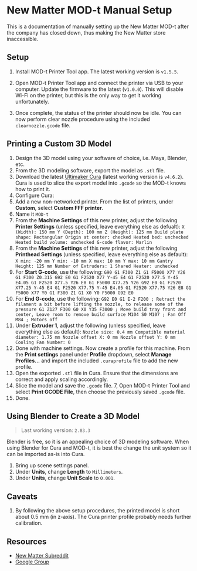 # New Matter MOD-t Manual Setup

This is a documentation of manually setting up the New Matter MOD-t after the company has closed down, thus making the New Matter store inaccessible.

## Setup

1. Install MOD-t Printer Tool app. The latest working version is `v1.5.5`.

2. Open MOD-t Printer Tool app and connect the printer via USB to your computer. Update the firmware to the latest (`v1.0.0`). This will disable Wi-Fi on the printer, but this is the only way to get it working unfortunately.

3. Once complete, the status of the printer should now be idle. You can now perform clear nozzle procedure using the included `clearnozzle.gcode` file.

## Printing a Custom 3D Model

1. Design the 3D model using your software of choice, i.e. Maya, Blender, etc.
2. From the 3D modeling software, export the model as `.stl` file.
3. Download the latest [Ultimaker Cura](https://ultimaker.com/software/ultimaker-cura) (latest working version is `v4.6.2`). Cura is used to slice the export model into `.gcode` so the MOD-t knows how to print it.
4. Configure Cura:
  1. Add a new non-networked printer. From the list of printers, under **Custom**, select **Custom FFF printer**.
  2. Name it `MOD-t`
  3. From the **Machine Settings** of this new printer, adjust the following **Printer Settings** (unless specified, leave everything else as defualt):
    ```
    X (Width): 150 mm
    Y (Depth): 100 mm
    Z (Height): 125 mm
    Build plate shape: Rectangular
    Origin at center: checked
    Heated bed: unchecked
    Heated build volume: unchecked
    G-code flavor: Marlin
    ```
  4. From the **Machine Settings** of this new printer, adjust the following **Printhead Settings** (unless specified, leave everything else as default):
    ```
    X min: -20 mm
    Y min: -10 mm
    X max: 10 mm
    Y max: 10 mm
    Gantry Height: 125 mm
    Number of Extruders: 1
    Shared Heater: unchecked
    ```
  5. For **Start G-code**, use the following:
    ```
    G90
    G1 F300 Z1
    G1 F5000 X77 Y26
    G1 F300 Z0.315
    G92 E0
    G1 F2520 X77 Y-45 E4
    G1 F2520 X77.5 Y-45 E4.05
    G1 F2520 X77.5 Y26 E8
    G1 F5000 X77.25 Y26
    G92 E0
    G1 F2520 X77.25 Y-45 E4
    G1 F2520 X77.75 Y-45 E4.05
    G1 F2520 X77.75 Y26 E8
    G1 F5000 X77 Y0
    G1 F300 Z1
    G1 X0 Y0 F5000
    G92 E0
    ```
  6. For **End G-code**, use the following:
    ```
    G92 E0
    G1 E-2 F200 ; Retract the filament a bit before lifting the nozzle, to release some of the pressure
    G1 Z127 F300
    G0 X0 Y35 F3000 ; Move build tray front and center, Leave room to remove build surface
    M104 S0
    M107 ; Fan Off
    M84 ; Motors off
    ```
  7. Under **Extruder 1**, adjust the following (unless specified, leave everything else as default):
    ```
    Nozzle size: 0.4 mm
    Compatible material diameter: 1.75 mm
    Nozzle offset X: 0 mm
    Nozzle offset Y: 0 mm
    Cooling Fan Number: 0
    ```
  8. Done with machine settings. Now create a profile for this machine. From the **Print settings** panel under **Profile** dropdown, select **Manage Profiles...** and import the included `.curaprofile` file to add the new profile.
5. Open the exported `.stl` file in Cura. Ensure that the dimensions are correct and apply scaling accordingly.
6. Slice the model and save the `.gcode` file.
7, Open MOD-t Printer Tool and select **Print GCODE File**, then choose the previously saved `.gcode` file.
8. Done.

## Using Blender to Create a 3D Model

> Last working version: `2.83.3`

Blender is free, so it is an appealing choice of 3D modeling software. When using Blender for Cura and MOD-t, it is best the change the unit system so it can be imported as-is into Cura.

1. Bring up scene settings panel.
2. Under **Units**, change **Length** to `Millimeters`.
3. Under **Units**, change **Unit Scale** to `0.001`.

## Caveats

1. By following the above setup procedures, the printed model is short about 0.5 mm (in z-axis). The Cura printer profile probably needs further calibration.

## Resources

- [New Matter Subreddit](https://www.reddit.com/r/newmatter/)
- [Google Group](https://groups.google.com/g/mod-t)
